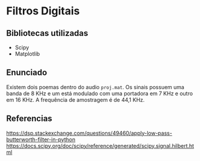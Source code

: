 # Filtros Digitais

## Bibliotecas utilizadas

- Scipy
- Matplotlib

## Enunciado

Existem dois poemas dentro do audio `proj.mat`. Os sinais possuem uma banda de 8 KHz e um está modulado com uma portadora em 7 KHz e outro em 16 KHz. A frequência de amostragem é de 44,1 KHz.

## Referencias

https://dsp.stackexchange.com/questions/49460/apply-low-pass-butterworth-filter-in-python  
https://docs.scipy.org/doc/scipy/reference/generated/scipy.signal.hilbert.html